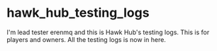 # hawk_hub_testing_logs
I'm lead tester erenmq and this is Hawk Hub's testing logs. This is for players and owners. All the testing logs is now in here. 
